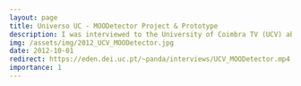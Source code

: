 ```yaml
---
layout: page
title: Universo UC - MOODetector Project & Prototype
description: I was interviewed to the University of Coimbra TV (UCV) about the MOODetector project, where I also gave a brief overview about the prototype being developed at the time.
img: /assets/img/2012_UCV_MOODetector.jpg
date: 2012-10-01
redirect: https://eden.dei.uc.pt/~panda/interviews/UCV_MOODetector.mp4
importance: 1
---
```

